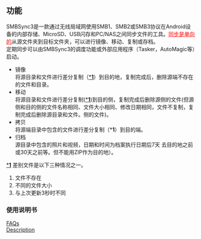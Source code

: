 ## 功能<br>
SMBSync3是一款通过无线局域网使用SMB1、SMB2或SMB3协议在Android设备的内部存储、MicroSD、USB闪存和PC/NAS之间同步文件的工具。<span style="color: red;"><u>同步是单向的</u></span>从源文件夹到目标文件夹，可以进行镜像、移动、复制或存档。<br>
定期同步可以由SMBSync3的调度功能或外部应用程序（Tasker，AutoMagic等）启动。<br>

- 镜像<br>
将源目录和文件进行差分复制（<u>***1**</u>）到目的地，复制完成后，删除源端不存在的文件和目录。<br>
- 移动<br>
将源目录和文件进行差分复制(<u>***1**</u>)到目的侧，复制完成后删除源侧的文件(但源侧和目的侧的文件名称相同、文件大小相同、修改日期相同，文件不复制，复制完成后删除源目录和文件。侧的文件)。<br>
- 拷贝<br>
将源端目录中包含的文件进行差分复制（***1**）到目的端。<br>
- 归档<br>
源目录中包含的照片和视频，日期和时间为档案执行日期后7天 去目的地之前或30天之前等。但不能用ZIP作为目的地）。<br>

<u>***1**</u> 差别文件是以下三种情况之一。 <br>

1. 文件不存在<br>
2. 不同的文件大小<br>
3. 与上次更新3秒时不同<br>

### 使用说明书<br>
[FAQs](https://sentaroh.github.io/Documents/SMBSync3/SMBSync3_FAQ_EN.htm)<br>
[Description](https://sentaroh.github.io/Documents/SMBSync3/SMBSync3_Desc_EN.htm)<br>
